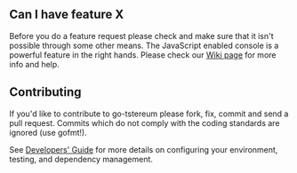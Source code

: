 ## Can I have feature X

Before you do a feature request please check and make sure that it isn't possible
through some other means. The JavaScript enabled console is a powerful feature
in the right hands. Please check our [Wiki page](https://github.com/tnechain/go-tnechain/wiki) for more info
and help.

## Contributing

If you'd like to contribute to go-tstereum please fork, fix, commit and
send a pull request. Commits which do not comply with the coding standards
are ignored (use gofmt!).

See [Developers' Guide](https://github.com/tnechain/go-tnechain/wiki/Developers'-Guide)
for more details on configuring your environment, testing, and
dependency management.
